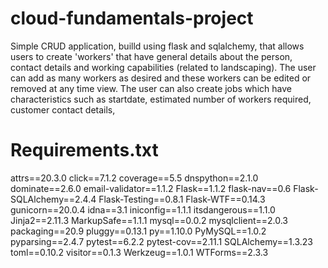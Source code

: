 # cloud-fundamentals-project

Simple CRUD application, builld using flask and sqlalchemy, that allows users to create 'workers' that have general details about the person, contact details and working capabilities (related to landscaping). The user can add as many workers as desired and these workers can be edited or removed at any time view. The user can also create jobs which have characteristics such as startdate, estimated number of workers required, customer contact details, 




# Requirements.txt
attrs==20.3.0
click==7.1.2
coverage==5.5
dnspython==2.1.0
dominate==2.6.0
email-validator==1.1.2
Flask==1.1.2
flask-nav==0.6
Flask-SQLAlchemy==2.4.4
Flask-Testing==0.8.1
Flask-WTF==0.14.3
gunicorn==20.0.4
idna==3.1
iniconfig==1.1.1
itsdangerous==1.1.0
Jinja2==2.11.3
MarkupSafe==1.1.1
mysql==0.0.2
mysqlclient==2.0.3
packaging==20.9
pluggy==0.13.1
py==1.10.0
PyMySQL==1.0.2
pyparsing==2.4.7
pytest==6.2.2
pytest-cov==2.11.1
SQLAlchemy==1.3.23
toml==0.10.2
visitor==0.1.3
Werkzeug==1.0.1
WTForms==2.3.3

 
